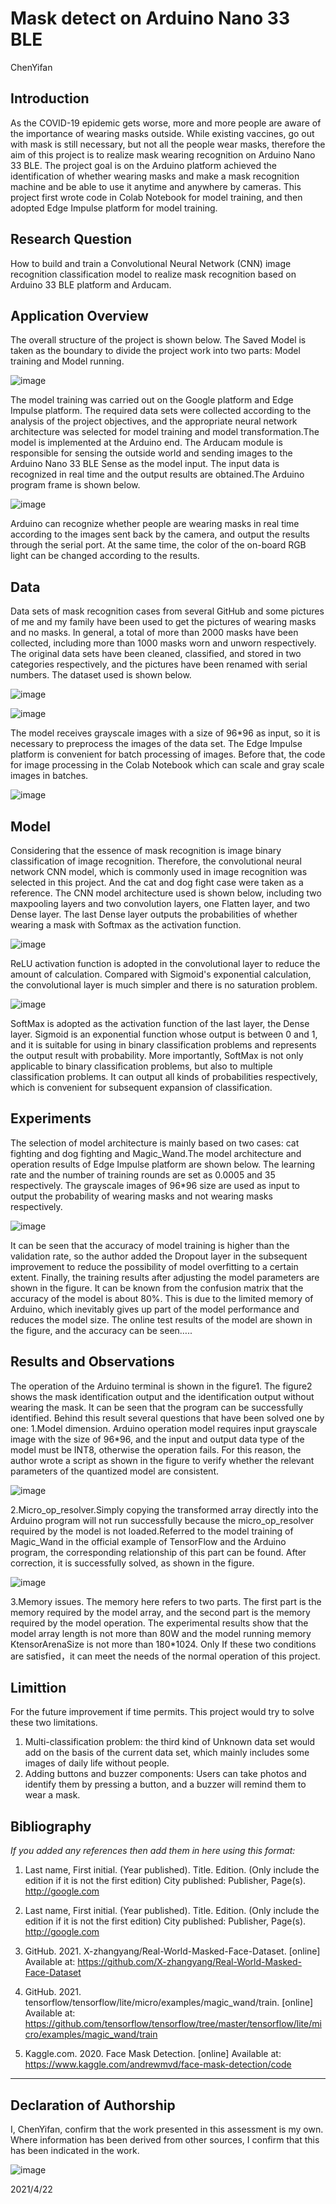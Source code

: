 # Mask detect on Arduino Nano 33 BLE

ChenYifan

## Introduction
As the COVID-19 epidemic gets worse, more and more people are aware of the importance of wearing masks outside. While existing vaccines, go out with mask is still necessary, but not all the people wear masks, therefore the aim of this project is to realize mask wearing recognition on Arduino Nano 33 BLE. The project goal is on the Arduino platform achieved the identification of whether wearing masks and make a mask recognition machine and be able to use it anytime and anywhere by cameras. This project first wrote code in Colab Notebook for model training, and then adopted Edge Impulse platform for model training. 

## Research Question
How to build and train a Convolutional Neural Network (CNN) image recognition classification model to realize mask recognition based on Arduino 33 BLE platform and Arducam.

## Application Overview
The overall structure of the project is shown below. The Saved Model is taken as the boundary to divide the project work into two parts: Model training and Model running.

![image](https://user-images.githubusercontent.com/72681393/115410196-036e9300-a225-11eb-913a-ed01c347db38.png)

The model training was carried out on the Google platform and Edge Impulse platform. The required data sets were collected according to the analysis of the project objectives, and the appropriate neural network architecture was selected for model training and model transformation.The model is implemented at the Arduino end. The Arducam module is responsible for sensing the outside world and sending images to the Arduino Nano 33 BLE Sense as the model input. The input data is recognized in real time and the output results are obtained.The Arduino program frame is shown below.

![image](https://user-images.githubusercontent.com/72681393/115411200-db336400-a225-11eb-8325-4f346ade0284.png)

Arduino can recognize whether people are wearing masks in real time according to the images sent back by the camera, and output the results through the serial port. At the same time, the color of the on-board RGB light can be changed according to the results.



## Data
Data sets of mask recognition cases from several GitHub and some pictures of me and my family have been used to get the pictures of wearing masks and no masks. In general, a total of more than 2000 masks have been collected, including more than 1000 masks worn and unworn respectively. The original data sets have been cleaned, classified, and stored in two categories respectively, and the pictures have been renamed with serial numbers. The dataset used is shown below.

![image](https://user-images.githubusercontent.com/72681393/109654824-9da74880-7b9d-11eb-978e-268413a3e475.png)

![image](https://user-images.githubusercontent.com/72681393/109654835-a435c000-7b9d-11eb-96ec-9f1e51f91cda.png)

The model receives grayscale images with a size of 96*96 as input, so it is necessary to preprocess the images of the data set. The Edge Impulse platform is convenient for batch processing of images. Before that, the code for image processing in the Colab Notebook which can scale and gray scale images in batches.

![image](https://user-images.githubusercontent.com/72681393/115412134-a70c7300-a226-11eb-94b5-89dff2b8b7b2.png)

## Model
Considering that the essence of mask recognition is image binary classification of image recognition. Therefore, the convolutional neural network CNN model, which is commonly used in image recognition was selected in this project. And the cat and dog fight case were taken as a reference.
The CNN model architecture used is shown below, including two maxpooling layers and two convolution layers, one Flatten layer, and two Dense layer. The last Dense layer outputs the probabilities of whether wearing a mask with Softmax as the activation function.

![image](https://user-images.githubusercontent.com/72681393/115414536-b2f93480-a228-11eb-9a9b-9242f625a731.png)

ReLU activation function is adopted in the convolutional layer to reduce the amount of calculation. Compared with Sigmoid's exponential calculation, the convolutional layer is much simpler and there is no saturation problem.

![image](https://user-images.githubusercontent.com/72681393/115415735-bc36d100-a229-11eb-822c-de7c9672d2d6.png)

SoftMax is adopted as the activation function of the last layer, the Dense layer. Sigmoid is an exponential function whose output is between 0 and 1, and it is suitable for using in binary classification problems and represents the output result with probability. More importantly, SoftMax is not only applicable to binary classification problems, but also to multiple classification problems. It can output all kinds of probabilities respectively, which is convenient for subsequent expansion of classification.

## Experiments
The selection of model architecture is mainly based on two cases: cat fighting and dog fighting and Magic_Wand.The model architecture and operation results of Edge Impulse platform are shown below. The learning rate and the number of training rounds are set as 0.0005 and 35 respectively. The grayscale images of 96*96 size are used as input to output the probability of wearing masks and not wearing masks respectively.

![image](https://user-images.githubusercontent.com/72681393/115416878-b988ab80-a22a-11eb-9c94-104ae3f34e7c.png)

It can be seen that the accuracy of model training is higher than the validation rate, so the author added the Dropout layer in the subsequent improvement to reduce the possibility of model overfitting to a certain extent.
Finally, the training results after adjusting the model parameters are shown in the figure. It can be known from the confusion matrix that the accuracy of the model is about 80%. This is due to the limited memory of Arduino, which inevitably gives up part of the model performance and reduces the model size.
The online test results of the model are shown in the figure, and the accuracy can be seen…..

## Results and Observations
The operation of the Arduino terminal is shown in the figure1. The figure2 shows the mask identification output and the identification output without wearing the mask. It can be seen that the program can be successfully identified.
Behind this result several questions that have been solved one by one:
1.Model dimension. Arduino operation model requires input grayscale image with the size of 96*96, and the input and output data type of the model must be INT8, otherwise the operation fails. For this reason, the author wrote a script as shown in the figure to verify whether the relevant parameters of the quantized model are consistent.
 
 ![image](https://user-images.githubusercontent.com/72681393/115588543-73524b80-a301-11eb-8561-96d9f3cabbc0.png)

2.Micro_op_resolver.Simply copying the transformed array directly into the Arduino program will not run successfully because the micro_op_resolver required by the model is not loaded.Referred to the model training of Magic_Wand in the official example of TensorFlow and the Arduino program, the corresponding relationship of this part can be found. After correction, it is successfully solved, as shown in the figure.
 
 ![image](https://user-images.githubusercontent.com/72681393/115588573-7b11f000-a301-11eb-87ac-2eace02692d7.png)

3.Memory issues. The memory here refers to two parts. The first part is the memory required by the model array, and the second part is the memory required by the model operation. The experimental results show that the model array length is not more than 80W and the model running memory KtensorArenaSize is not more than 180*1024. Only If these two conditions are satisfied，it can meet the needs of the normal operation of this project.

## Limittion
For the future improvement if time permits. This project would try to solve these two limitations. 
1. Multi-classification problem: the third kind of Unknown data set would add on the basis of the current data set, which mainly includes some images of daily life without people.
2. Adding buttons and buzzer components: Users can take photos and identify them by pressing a button, and a buzzer will remind them to wear a mask.


## Bibliography
*If you added any references then add them in here using this format:*

1. Last name, First initial. (Year published). Title. Edition. (Only include the edition if it is not the first edition) City published: Publisher, Page(s). http://google.com

2. Last name, First initial. (Year published). Title. Edition. (Only include the edition if it is not the first edition) City published: Publisher, Page(s). http://google.com

4.	GitHub. 2021. X-zhangyang/Real-World-Masked-Face-Dataset. [online] Available at: https://github.com/X-zhangyang/Real-World-Masked-Face-Dataset
5.	GitHub. 2021. tensorflow/tensorflow/lite/micro/examples/magic_wand/train. [online] Available at: https://github.com/tensorflow/tensorflow/tree/master/tensorflow/lite/micro/examples/magic_wand/train
6.	Kaggle.com. 2020. Face Mask Detection. [online] Available at: https://www.kaggle.com/andrewmvd/face-mask-detection/code

----

## Declaration of Authorship

I, ChenYifan, confirm that the work presented in this assessment is my own. Where information has been derived from other sources, I confirm that this has been indicated in the work.


![image](https://user-images.githubusercontent.com/72681393/115589022-f5427480-a301-11eb-82f9-8921e13cc0ea.png)

2021/4/22
